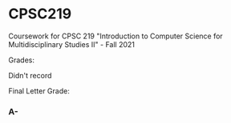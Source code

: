 # CPSC219
Coursework for CPSC 219 "Introduction to Computer Science for Multidisciplinary Studies II" - Fall 2021

Grades:

Didn't record

Final Letter Grade:
### A-
